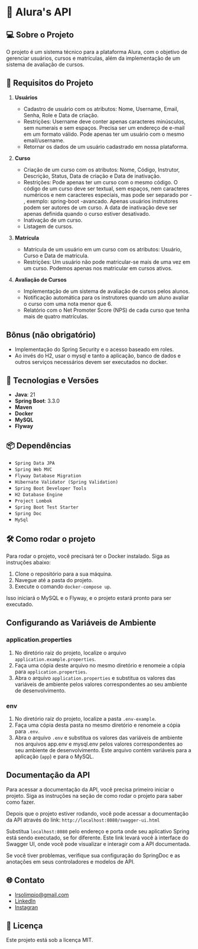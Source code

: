 # 🚀 Alura's API

## 💻 Sobre o Projeto

O projeto é um sistema técnico para a plataforma Alura, com o objetivo de gerenciar usuários, cursos e matrículas, além da implementação de um sistema de avaliação de cursos.

## 📄 Requisitos do Projeto

1. **Usuários**
    - Cadastro de usuário com os atributos: Nome, Username, Email, Senha, Role e Data de criação.
    - Restrições: Username deve conter apenas caracteres minúsculos, sem numerais e sem espaços. Precisa ser um endereço de e-mail em um formato válido. Pode apenas ter um usuário com o mesmo email/username.
    - Retornar os dados de um usuário cadastrado em nossa plataforma.

2. **Curso**
    - Criação de um curso com os atributos: Nome, Código, Instrutor, Descrição, Status, Data de criação e Data de inativação.
    - Restrições: Pode apenas ter um curso com o mesmo código. O código de um curso deve ser textual, sem espaços, nem caracteres numéricos e nem caracteres especiais, mas pode ser separado por - , exemplo: spring-boot -avancado. Apenas usuários instrutores podem ser autores de um curso. A data de inativação deve ser apenas definida quando o curso estiver desativado.
    - Inativação de um curso.
    - Listagem de cursos.

3. **Matrícula**
    - Matrícula de um usuário em um curso com os atributos: Usuário, Curso e Data de matricula.
    - Restrições: Um usuário não pode matricular-se mais de uma vez em um curso. Podemos apenas nos matricular em cursos ativos.

4. **Avaliação de Cursos**
    - Implementação de um sistema de avaliação de cursos pelos alunos.
    - Notificação automática para os instrutores quando um aluno avaliar o curso com uma nota menor que 6.
    - Relatório com o Net Promoter Score (NPS) de cada curso que tenha mais de quatro matrículas.

## Bônus (não obrigatório)
- Implementação do Spring Security e o acesso baseado em roles.
- Ao invés do H2, usar o mysql e tanto a aplicação, banco de dados e outros serviços necessários devem ser executados no docker.

## 🔧 Tecnologias e Versões

- **Java**: 21
- **Spring Boot**: 3.3.0
- **Maven**
- **Docker**
- **MySQL**
- **Flyway**

## 📦 Dependências

- `Spring Data JPA`
- `Spring Web MVC`
- `Flyway Database Migration`
- `Hibernate Validator (Spring Validation)`
- `Spring Boot Developer Tools`
- `H2 Database Engine`
- `Project Lombok`
- `Spring Boot Test Starter`
- `Spring Doc`
- `MySql`

## 🛠 Como rodar o projeto

Para rodar o projeto, você precisará ter o Docker instalado. Siga as instruções abaixo:

1. Clone o repositório para a sua máquina.
2. Navegue até a pasta do projeto.
3. Execute o comando `docker-compose up`.

Isso iniciará o MySQL e o Flyway, e o projeto estará pronto para ser executado.

## Configurando as Variáveis de Ambiente

### application.properties

1. No diretório raiz do projeto, localize o arquivo `application.example.properties`.
2. Faça uma cópia deste arquivo no mesmo diretório e renomeie a cópia para `application.properties`.
3. Abra o arquivo `application.properties` e substitua os valores das variáveis de ambiente pelos valores correspondentes ao seu ambiente de desenvolvimento.

### env

1. No diretório raiz do projeto, localize a pasta `.env-example`.
2. Faça uma cópia desta pasta no mesmo diretório e renomeie a cópia para `.env`.
3. Abra o arquivo `.env` e substitua os valores das variáveis de ambiente nos arquivos app.env e mysql.env pelos valores correspondentes ao seu ambiente de desenvolvimento. Este arquivo contém variáveis para a aplicação (`app`) e para o MySQL.

## Documentação da API

Para acessar a documentação da API, você precisa primeiro iniciar o projeto. Siga as instruções na seção de como rodar o projeto para saber como fazer.

Depois que o projeto estiver rodando, você pode acessar a documentação da API através do link: `http://localhost:8080/swagger-ui.html`

Substitua `localhost:8080` pelo endereço e porta onde seu aplicativo Spring está sendo executado, se for diferente. Este link levará você à interface do Swagger UI, onde você pode visualizar e interagir com a API documentada.

Se você tiver problemas, verifique sua configuração do SpringDoc e as anotações em seus controladores e modelos de API.



## 🌐 Contato
- lrsolimpio@gmail.com
- [LinkedIn](https://www.linkedin.com/in/larissaolimpio/)
- [Instagran](https://www.instagram.com/dev_larissaolimpio?utm_source=qr&igsh=bzY1bGNqMDl1dTg5)
  
## 📝 Licença

Este projeto está sob a licença MIT.


